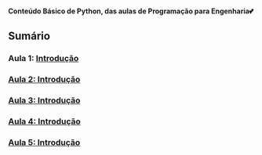 <h4> Conteúdo Básico de Python, das aulas de Programação para Engenharia💕</h4>
<h2>Sumário</h2>
<h3>Aula 1: <a href="https://github.com/MaineCalabrezi13/Programacao_Engenharia/tree/main/Aula%2006.03">Introdução</h3>
<h3>Aula 2: <a href="https://github.com/MaineCalabrezi13/Programacao_Engenharia/tree/main/Aula%2006.03">Introdução</h3>
<h3>Aula 3: <a href="https://github.com/MaineCalabrezi13/Programacao_Engenharia/tree/main/Aula%2006.03">Introdução</h3>
<h3>Aula 4: <a href="https://github.com/MaineCalabrezi13/Programacao_Engenharia/tree/main/Aula%2006.03">Introdução</h3>
<h3>Aula 5: <a href="https://github.com/MaineCalabrezi13/Programacao_Engenharia/tree/main/Aula%2006.03">Introdução</h3>

